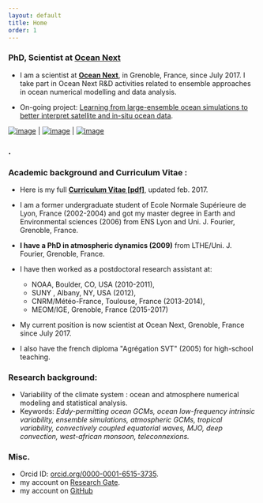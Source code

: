 ```yaml
---
layout: default
title: Home
order: 1
---
```



### **PhD, Scientist at [**Ocean Next**](http://www.ocean-next.fr)** 
* I am a scientist at [**Ocean Next**](http://www.ocean-next.fr), in Grenoble, France, since July 2017. I take part in Ocean Next R&D activities related to  ensemble approaches in ocean numerical modelling and data analysis.

* On-going project: [Learning from large-ensemble ocean simulations to better interpret satellite and in-situ ocean data](https://stephanieleroux.github.io/Research/).

[![image]({{site.baseurl}}/img/SL_3.png)](http://stephanieleroux.github.io) | [![image]({{site.baseurl}}/img/ensemble.png)](https://stephanieleroux.github.io) | [![image]({{site.baseurl}}/img/hires.png)](https://stephanieleroux.github.io)

### .


### Academic background and Curriculum Vitae :
 - Here is my full  [**Curriculum Vitae [pdf]**](http://stephanieleroux.github.io/docs/CVleroux2017EN.pdf), updated feb. 2017.
 
 - I am a former undergraduate student of Ecole Normale Supérieure de Lyon, France (2002-2004) and got my master degree in Earth and Environmental sciences (2006) from ENS Lyon and Uni. J. Fourier, Grenoble, France.
 
 - **I have a PhD in atmospheric dynamics (2009)** from  LTHE/Uni. J. Fourier, Grenoble, France. 
  
 - I have then worked as a postdoctoral research assistant at:
 	- NOAA, Boulder, CO, USA (2010-2011),
 	- SUNY , Albany, NY, USA (2012),
 	- CNRM/Météo-France, Toulouse, France (2013-2014),
 	- MEOM/IGE, Grenoble, France (2015-2017)
 	
 - My current position is now scientist at  Ocean Next, Grenoble, France since July 2017.
  
 - I also have the french diploma "Agrégation SVT" (2005) for  high-school teaching. 

### Research background:
  - Variability of the climate system : ocean and atmosphere numerical modeling and statistical analysis. 
  - Keywords: *Eddy-permitting ocean GCMs, ocean low-frequency intrinsic variability, ensemble simulations, atmospheric GCMs, tropical variability, convectively coupled equatorial waves, MJO, deep convection, west-african monsoon, teleconnexions.*

### Misc.
 - Orcid ID: [orcid.org/0000-0001-6515-3735](http://orcid.org/orcid.org/0000-0001-6515-3735).
 - my account on [Research Gate](http://www.researchgate.net/profile/Stephanie_Leroux).
 - my account on [GitHub](https://github.com/stephanieleroux)
